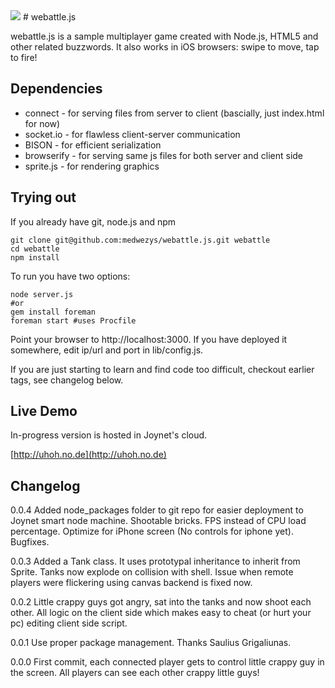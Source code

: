 <img src="https://github.com/medwezys/webattle.js/raw/master/assets/images/tank24.png">
# webattle.js

webattle.js is a sample multiplayer game created with Node.js, HTML5 and other related buzzwords.
It also works in iOS browsers: swipe to move, tap to fire!

## Dependencies

* connect - for serving files from server to client (bascially, just index.html for now)
* socket.io - for flawless client-server communication 
* BISON - for efficient serialization
* browserify - for serving same js files for both server and client side
* sprite.js - for rendering graphics

## Trying out

If you already have git, node.js and npm

    git clone git@github.com:medwezys/webattle.js.git webattle
    cd webattle
    npm install
    
To run you have two options:

    node server.js
    #or
    gem install foreman
    foreman start #uses Procfile

Point your browser to http://localhost:3000. If you have deployed it somewhere, edit ip/url and port in lib/config.js.

If you are just starting to learn and find code too difficult, checkout earlier tags, see changelog below.

## Live Demo

In-progress version is hosted in Joynet's cloud.

[http://uhoh.no.de](http://uhoh.no.de)

## Changelog

0.0.4 Added node_packages folder to git repo for easier deployment to Joynet smart node machine. Shootable bricks. FPS instead of CPU load percentage. Optimize for iPhone screen (No controls for iphone yet). Bugfixes.

0.0.3 Added a Tank class. It uses prototypal inheritance to inherit from Sprite. Tanks now explode on collision with shell. Issue when remote players were flickering using canvas backend is fixed now.

0.0.2 Little crappy guys got angry, sat into the tanks and now shoot each other. All logic on the client side which makes easy to cheat (or hurt your pc) editing client side script.

0.0.1 Use proper package management. Thanks Saulius Grigaliunas.

0.0.0 First commit, each connected player gets to control little crappy guy in the screen. All players can see each other crappy little guys!


